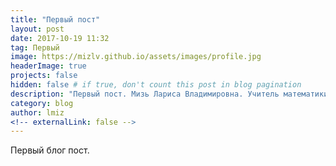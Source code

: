 ```yaml
---
title: "Первый пост"
layout: post
date: 2017-10-19 11:32
tag: Первый
image: https://mizlv.github.io/assets/images/profile.jpg
headerImage: true
projects: false
hidden: false # if true, don't count this post in blog pagination
description: "Первый пост. Мизь Лариса Владимировна. Учитель математики высшей категории."
category: blog
author: lmiz
<!-- externalLink: false -->
---
```


Первый блог пост.
